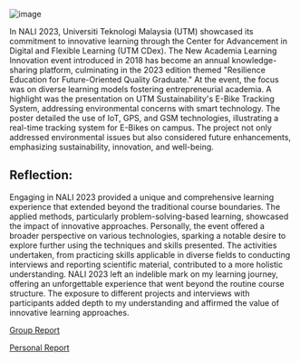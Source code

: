 ![image](https://github.com/AhmadMuawya/TIS-06/assets/147373032/e5c2359a-c59b-44d4-a09e-54b2fb59c172)

In NALI 2023, Universiti Teknologi Malaysia (UTM) showcased its commitment to innovative learning through the Center for Advancement in Digital and Flexible Learning (UTM CDex). The New Academia Learning Innovation event introduced in 2018 has become an annual knowledge-sharing platform, culminating in the 2023 edition themed "Resilience Education for Future-Oriented Quality Graduate." At the event, the focus was on diverse learning models fostering entrepreneurial academia. A highlight was the presentation on UTM Sustainability's E-Bike Tracking System, addressing environmental concerns with smart technology. The poster detailed the use of IoT, GPS, and GSM technologies, illustrating a real-time tracking system for E-Bikes on campus. The project not only addressed environmental issues but also considered future enhancements, emphasizing sustainability, innovation, and well-being.

<h2>Reflection:</h2>
Engaging in NALI 2023 provided a unique and comprehensive learning experience that extended beyond the traditional course boundaries. The applied methods, particularly problem-solving-based learning, showcased the impact of innovative approaches. Personally, the event offered a broader perspective on various technologies, sparking a notable desire to explore further using the techniques and skills presented. The activities undertaken, from practicing skills applicable in diverse fields to conducting interviews and reporting scientific material, contributed to a more holistic understanding. NALI 2023 left an indelible mark on my learning journey, offering an unforgettable experience that went beyond the routine course structure. The exposure to different projects and interviews with participants added depth to my understanding and affirmed the value of innovative learning approaches.

[Group Report](./TIS.Assignment.1.1.pdf)

[Personal Report](./NALI.2023.report.docx)
